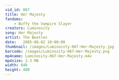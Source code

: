 ```yaml
---
vid_id: 067
title: Her Majesty
fandoms:
    - Buffy the Vampire Slayer
creators: Luminosity
song: Her Majesty
artist: The Beatles
date:   2005-06-02 10:00:00
thumbnail: /images/Luminosity-067-Her-Majesty.jpg
barcode: /images/Luminosity-067-Her-Majesty.png
mp4name: Luminosity-067-Her-Majesty.m4v
mp4size: 2.3 MB
width: 640
height: 480
---
```



